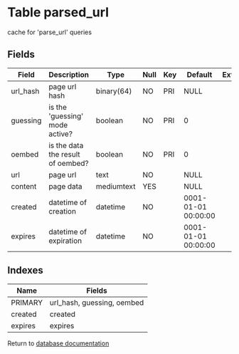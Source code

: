 Table parsed_url
===========

cache for &#039;parse_url&#039; queries

Fields
------

| Field    | Description                       | Type       | Null | Key | Default             | Extra |
| -------- | --------------------------------- | ---------- | ---- | --- | ------------------- | ----- |
| url_hash | page url hash                     | binary(64) | NO   | PRI | NULL                |       |
| guessing | is the &#039;guessing&#039; mode active?    | boolean    | NO   | PRI | 0                   |       |
| oembed   | is the data the result of oembed? | boolean    | NO   | PRI | 0                   |       |
| url      | page url                          | text       | NO   |     | NULL                |       |
| content  | page data                         | mediumtext | YES  |     | NULL                |       |
| created  | datetime of creation              | datetime   | NO   |     | 0001-01-01 00:00:00 |       |
| expires  | datetime of expiration            | datetime   | NO   |     | 0001-01-01 00:00:00 |       |

Indexes
------------

| Name | Fields |
|------|---------|
| PRIMARY | url_hash, guessing, oembed |
| created | created |
| expires | expires |


Return to [database documentation](help/database)
